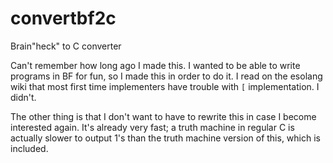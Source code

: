 # convertbf2c
Brain"heck" to C converter

Can't remember how long ago I made this. I wanted to be able to write programs in BF for fun, so I made this in order to do it. I read on the esolang wiki that most first time implementers have trouble with `[` implementation. I didn't.

The other thing is that I don't want to have to rewrite this in case I become interested again. It's already very fast; a truth machine in regular C is actually slower to output 1's than the truth machine version of this, which is included.
